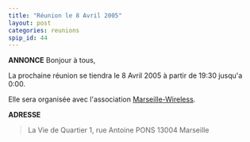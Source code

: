 ```yaml
---
title: "Réunion le 8 Avril 2005"
layout: post
categories: reunions
spip_id: 44
---
```

**ANNONCE**
Bonjour à tous,

La prochaine réunion se tiendra le 8 Avril 2005 à partir de 19:30 jusqu'a 0:00.

Elle sera organisée avec l'association [Marseille-Wireless](http://marseille-wireless.org/).

**ADRESSE**

> La Vie de Quartier
> 1, rue Antoine PONS
> 13004 Marseille
